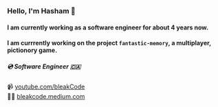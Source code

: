 
### Hello, I'm Hasham 👋 
#### I am currently working as a software engineer for about 4 years now.
#### I am currrently working on the project `fantastic-memory`, a multiplayer, pictionory game.


##### 💿 Software Engineer 🇨🇦
📹 [youtube.com/bleakCode](https://youtube.com/bleakCode)
<br>
✍🏼 [bleakcode.medium.com](https://bleakcode.medium.com)

